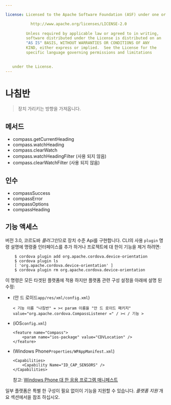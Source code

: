 ```yaml
---

license: Licensed to the Apache Software Foundation (ASF) under one or more contributor license agreements. See the NOTICE file distributed with this work for additional information regarding copyright ownership. The ASF licenses this file to you under the Apache License, Version 2.0 (the "License"); you may not use this file except in compliance with the License. You may obtain a copy of the License at

           http://www.apache.org/licenses/LICENSE-2.0
    
         Unless required by applicable law or agreed to in writing,
         software distributed under the License is distributed on an
         "AS IS" BASIS, WITHOUT WARRANTIES OR CONDITIONS OF ANY
         KIND, either express or implied.  See the License for the
         specific language governing permissions and limitations
    

   under the License.
---
```


# 나침반

> 장치 가리키는 방향을 가져옵니다.

## 메서드

*   compass.getCurrentHeading
*   compass.watchHeading
*   compass.clearWatch
*   compass.watchHeadingFilter (사용 되지 않음)
*   compass.clearWatchFilter (사용 되지 않음)

## 인수

*   compassSuccess
*   compassError
*   compassOptions
*   compassHeading

## 기능 액세스

버전 3.0, 코르도바 *플러그인*으로 장치 수준 Api를 구현합니다. CLI의 사용 `plugin` 명령 설명에 명령줄 인터페이스를 추가 하거나 프로젝트에 대 한이 기능을 제거 하려면:

        $ cordova plugin add org.apache.cordova.device-orientation
        $ cordova plugin ls
        [ 'org.apache.cordova.device-orientation' ]
        $ cordova plugin rm org.apache.cordova.device-orientation
    

이 명령은 모든 타겟된 플랫폼에 적용 하지만 플랫폼 관련 구성 설정을 아래에 설명 된 수정:

*   (안 드 로이드`app/res/xml/config.xml`)
    
        < 기능 이름 "나침반" = >< param 이름을 "안 드 로이드 패키지" value="org.apache.cordova.CompassListener =" / >< / 기능 >
        

*   (iOS`config.xml`)
    
        <feature name="Compass">
            <param name="ios-package" value="CDVLocation" />
        </feature>
        

*   (Windows Phone`Properties/WPAppManifest.xml`)
    
        <Capabilities>
            <Capability Name="ID_CAP_SENSORS" />
        </Capabilities>
        
    
    참고: [Windows Phone 대 한 응용 프로그램 매니페스트][1]

 [1]: http://msdn.microsoft.com/en-us/library/ff769509%28v=vs.92%29.aspx

일부 플랫폼은 특별 한 구성이 필요 없이이 기능을 지원할 수 있습니다. *플랫폼 지원* 개요 섹션에서을 참조 하십시오.